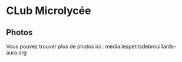 # CLub Microlycée

## 

##

##

##

## Photos
Vous pouvez trouver plus de photos ici :
media.lespetitsdebrouillards-aura.org